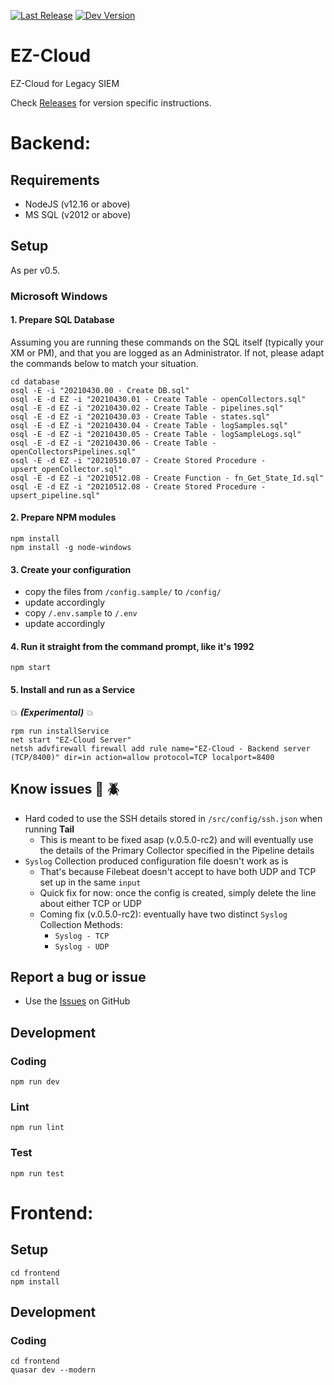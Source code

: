 [![Last Release](https://badgen.net/badge/release/v0.6.0/green)](https://github.com/TonyMasse/EZ-Cloud/releases)
[![Dev Version](https://badgen.net/badge/dev/v0.6.0/orange)](https://github.com/TonyMasse/EZ-Cloud/tree/v0.6.0)

# EZ-Cloud
 EZ-Cloud for Legacy SIEM

Check [Releases](https://github.com/TonyMasse/EZ-Cloud/releases) for version specific instructions.

# Backend:

## Requirements
- NodeJS (v12.16 or above)
- MS SQL (v2012 or above)

## Setup
As per v0.5.

### Microsoft Windows

#### 1. Prepare SQL Database
Assuming you are running these commands on the SQL itself (typically your XM or PM), and that you are logged as an Administrator.
If not, please adapt the commands below to match your situation.

```batch
cd database
osql -E -i "20210430.00 - Create DB.sql"
osql -E -d EZ -i "20210430.01 - Create Table - openCollectors.sql"
osql -E -d EZ -i "20210430.02 - Create Table - pipelines.sql"
osql -E -d EZ -i "20210430.03 - Create Table - states.sql"
osql -E -d EZ -i "20210430.04 - Create Table - logSamples.sql"
osql -E -d EZ -i "20210430.05 - Create Table - logSampleLogs.sql"
osql -E -d EZ -i "20210430.06 - Create Table - openCollectorsPipelines.sql"
osql -E -d EZ -i "20210510.07 - Create Stored Procedure - upsert_openCollector.sql"
osql -E -d EZ -i "20210512.08 - Create Function - fn_Get_State_Id.sql"
osql -E -d EZ -i "20210512.08 - Create Stored Procedure - upsert_pipeline.sql"
```

#### 2. Prepare NPM modules
```batch
npm install
npm install -g node-windows
```

#### 3. Create your configuration
- copy the files from `/config.sample/` to `/config/`
- update accordingly
- copy `/.env.sample` to `/.env`
- update accordingly

#### 4. Run it straight from the command prompt, like it's 1992
```batch
npm start
```

#### 5. Install and run as a Service
:boom: __*(Experimental)*__ :boom:

```batch
rpm run installService
net start "EZ-Cloud Server"
netsh advfirewall firewall add rule name="EZ-Cloud - Backend server (TCP/8400)" dir=in action=allow protocol=TCP localport=8400
```

## Know issues :bug: :beetle:
- Hard coded to use the SSH details stored in `/src/config/ssh.json` when running __Tail__
  - This is meant to be fixed asap (v.0.5.0-rc2) and will eventually use the details of the Primary Collector specified in the Pipeline details
- `Syslog` Collection produced configuration file doesn't work as is
  - That's because Filebeat doesn't accept to have both UDP and TCP set up in the same `input`
  - Quick fix for now: once the config is created, simply delete the line about either TCP or UDP
  - Coming fix (v.0.5.0-rc2): eventually have two distinct `Syslog` Collection Methods:
    - `Syslog - TCP`
    - `Syslog - UDP`

## Report a bug or issue
- Use the [Issues](https://github.com/TonyMasse/EZ-Cloud/issues) on GitHub

## Development

### Coding

```
npm run dev
```

### Lint

```
npm run lint
```

### Test

```
npm run test
```

# Frontend:
## Setup

```
cd frontend
npm install
```

## Development

### Coding

```
cd frontend
quasar dev --modern
```
